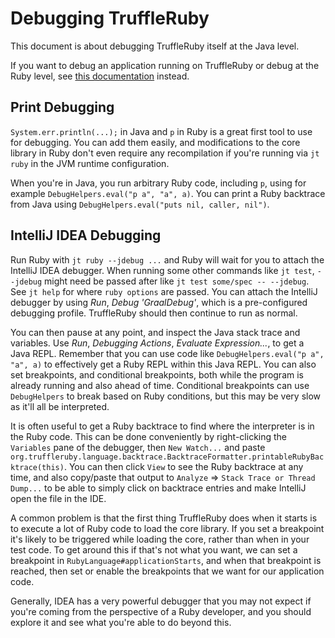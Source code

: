 # Debugging TruffleRuby

This document is about debugging TruffleRuby itself at the Java level.

If you want to debug an application running on TruffleRuby or debug at the Ruby level, see [this documentation](../user/debugging.md) instead.

## Print Debugging

`System.err.println(...);` in Java and `p` in Ruby is a great first tool to use for
debugging. You can add them easily, and modifications to the core library in
Ruby don't even require any recompilation if you're running via `jt ruby` in
the JVM runtime configuration.

When you're in Java, you run arbitrary Ruby code, including `p`, using for
example `DebugHelpers.eval("p a", "a", a)`. You can print a Ruby backtrace
from Java using `DebugHelpers.eval("puts nil, caller, nil")`.

## IntelliJ IDEA Debugging

Run Ruby with `jt ruby --jdebug ...` and Ruby will wait for you to attach
the IntelliJ IDEA debugger. When running some other commands like `jt test`,
`--jdebug` might need be passed after like `jt test some/spec -- --jdebug`.
See `jt help` for where `ruby options` are passed.
You can attach the IntelliJ debugger by using *Run*, *Debug 'GraalDebug'*,
which is a pre-configured debugging profile. TruffleRuby should then continue to
run as normal.

You can then pause at any point, and inspect the Java stack trace and variables.
Use *Run*, *Debugging Actions*, *Evaluate Expression...*, to get a Java REPL.
Remember that you can use code like `DebugHelpers.eval("p a", "a", a)` to effectively
get a Ruby REPL within this Java REPL. You can also set breakpoints, and
conditional breakpoints, both while the program is already running and also
ahead of time. Conditional breakpoints can use `DebugHelpers` to break based on
Ruby conditions, but this may be very slow as it'll all be interpreted.

It is often useful to get a Ruby backtrace to find where the interpreter is in the Ruby code.
This can be done conveniently by right-clicking the `Variables` pane of the debugger, then
`New Watch...` and paste `org.truffleruby.language.backtrace.BacktraceFormatter.printableRubyBacktrace(this)`.
You can then click `View` to see the Ruby backtrace at any time, and also copy/paste that output to
`Analyze` => `Stack Trace or Thread Dump...` to be able to simply click on backtrace entries
and make IntelliJ open the file in the IDE.

A common problem is that the first thing TruffleRuby does when it starts
is to execute a lot of Ruby code to load the core library. If you set a
breakpoint it's likely to be triggered while loading the core, rather than
when in your test code. To get around this if that's not what you want, we can
set a breakpoint in `RubyLanguage#applicationStarts`, and when that breakpoint is reached,
then set or enable the breakpoints that we want for our application code.

Generally, IDEA has a very powerful debugger that you may not expect if you're
coming from the perspective of a Ruby developer, and you should explore it and
see what you're able to do beyond this.
